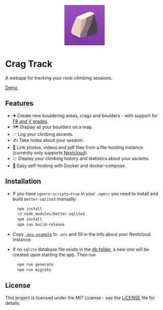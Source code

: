 <p align="center">
  <img src="./static/android-chrome-512x512.png" width="128" alt="Crag Track Logo" />
</p>

# Crag Track

A webapp for tracking your rock-climbing sessions.

[Demo](https://crag-track.vercel.app/)

## Features

- ➕ Create new bouldering areas, crags and boulders - with support for [FB and V grades](https://www.mountainproject.com/international-climbing-grades).
- 🗺️ Display all your boulders on a map.
- ✅ Log your climbing ascents.
- ✍️ Take notes about your session.
- 📸 Link photos, videos and pdf files from a file-hosting instance (currently only supports [Nextcloud](https://github.com/nextcloud)).
- 📈 Display your climbing history and statistics about your ascents.
- 🚀 Easy self-hosting with Docker and docker-compose.

## Installation

- If you have `ignore-scripts=true` in your `.npmrc` you need to install and build `better-sqlite3` manually:

  ```bash
    npm install
    cd node_modules/better-sqlite3
    npm install
    npm run build-release
  ```

- Copy [`.env.example`](./.env.example) to `.env` and fill in the info about your Nextcloud instance.
- If no `sqlite` database file exists in the [db folder](./db), a new one will be created upon starting the app. Then run

  ```bash
    npm run generate
    npm run migrate
  ```

## License

This project is licensed under the MIT License - see the [LICENSE](LICENSE) file for details.
